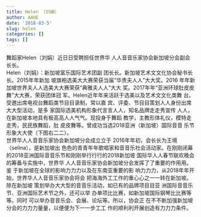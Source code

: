 ```yaml
---
title: Helen （刘娟）
author: AAHE
date: '2018-03-5'
slug: helen
categories: []
tags: []
---
```


舞蹈家Helen（刘娟）近⽇日受聘担任世界华
⼈人⾳音乐家协会新加坡分会副会⻓长。  
Helen（刘娟）：新加坡富乐国际艺术团副
团⻓长。新加坡艺术⽂文化协会秘书⻓长。2015年年新加
坡旗袍选美⼤大赛荣获当届“华贵夫⼈人”⼤大奖。2016
年年新加坡世界夫⼈人选美⼤大赛荣获“典雅夫⼈人”⼤大
奖。2017年年“亚洲环球肚⽪皮舞”⼤大赛，荣获团体冠
军。Helen近年年来活跃于选美以及艺术⽂文化类舞
台。受邀出席电视台舞蹈类节⽬目录制，常以嘉
宾、评委、节⽬目策划⼈人身份出席⼤大型活动，是多
家国际选美机构形象代⾔言⼈人，知名品牌⾛走秀宣传
⼈人，在新加坡本地具有极⾼高⼈人⽓气。现投身于舞蹈
教学，主教形体礼仪，模特⾛走秀，⺠民族舞蹈，肚
⽪皮舞等。曾成功当选2018亚洲（新加坡）国际⾳音
乐节形象⼤大使（下图右⼆二）。  
世界华⼈人⾳音乐家协会新加坡分会成⽴立于
2016年年初，会⻓长为王境（selina），是新加坡出
⾊色的⻘青年年歌唱家和⾳音乐社会活动家。在刚刚闭幕
的2018亚洲国际⾳音乐节和刚刚举⾏行行的2018新加坡
国际华⼈人春节联欢晚会的筹备与实施中，世界华
⼈人⾳音乐家协会新加坡分会发挥了了重要的作⽤用。鉴
于新加坡在全球的影响⼒力力以及在东南亚重要的影
响⼒力力，从2018年年开始，世界华⼈人⾳音乐家协会将会
把海海外⼯工作的重⼼心之⼀一转在新加坡。除在新加坡
策划举办⼤大型的⾳音乐活动，如已有的品牌项⽬目亚
洲国际⾳音乐节、亚洲国际艺术节之外，还可以举
办单项⽐比赛，如新加坡国际钢琴⽐比赛等等。同时
可以举办⾳音乐会、会展、论坛等。所以，协会正
在不不断加强新加坡分会的⼒力力量量，以便便为下⼀一步⼯工
作的顺利利开展创造有⼒力力条件。  
